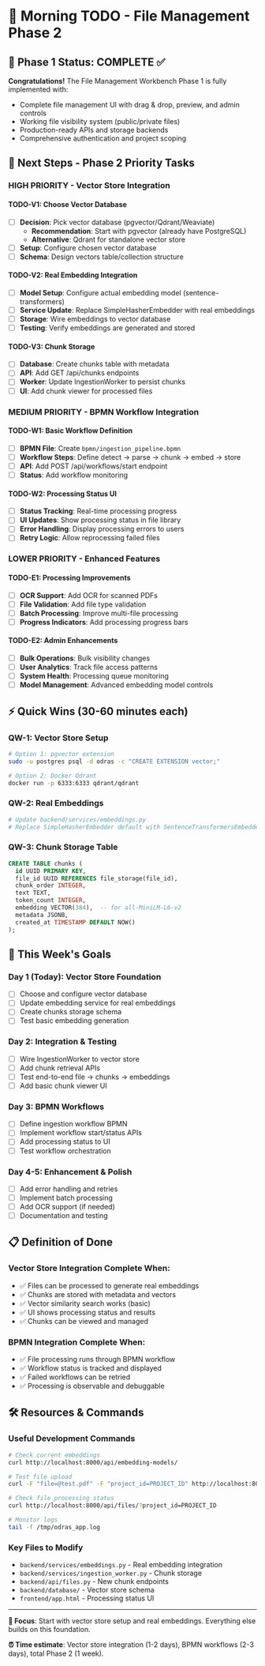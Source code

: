 # 🌅 Morning TODO - File Management Phase 2

## 🎉 Phase 1 Status: **COMPLETE** ✅

**Congratulations!** The File Management Workbench Phase 1 is fully implemented with:
- Complete file management UI with drag & drop, preview, and admin controls
- Working file visibility system (public/private files)
- Production-ready APIs and storage backends
- Comprehensive authentication and project scoping

## 🚀 Next Steps - Phase 2 Priority Tasks

### HIGH PRIORITY - Vector Store Integration

#### TODO-V1: Choose Vector Database
- [ ] **Decision**: Pick vector database (pgvector/Qdrant/Weaviate)
  - **Recommendation**: Start with pgvector (already have PostgreSQL)
  - **Alternative**: Qdrant for standalone vector store
- [ ] **Setup**: Configure chosen vector database
- [ ] **Schema**: Design vectors table/collection structure

#### TODO-V2: Real Embedding Integration  
- [ ] **Model Setup**: Configure actual embedding model (sentence-transformers)
- [ ] **Service Update**: Replace SimpleHasherEmbedder with real embeddings
- [ ] **Storage**: Wire embeddings to vector database
- [ ] **Testing**: Verify embeddings are generated and stored

#### TODO-V3: Chunk Storage
- [ ] **Database**: Create chunks table with metadata
- [ ] **API**: Add GET /api/chunks endpoints
- [ ] **Worker**: Update IngestionWorker to persist chunks
- [ ] **UI**: Add chunk viewer for processed files

### MEDIUM PRIORITY - BPMN Workflow Integration

#### TODO-W1: Basic Workflow Definition
- [ ] **BPMN File**: Create `bpmn/ingestion_pipeline.bpmn`
- [ ] **Workflow Steps**: Define detect → parse → chunk → embed → store
- [ ] **API**: Add POST /api/workflows/start endpoint
- [ ] **Status**: Add workflow monitoring

#### TODO-W2: Processing Status UI
- [ ] **Status Tracking**: Real-time processing progress
- [ ] **UI Updates**: Show processing status in file library
- [ ] **Error Handling**: Display processing errors to users
- [ ] **Retry Logic**: Allow reprocessing failed files

### LOWER PRIORITY - Enhanced Features

#### TODO-E1: Processing Improvements
- [ ] **OCR Support**: Add OCR for scanned PDFs
- [ ] **File Validation**: Add file type validation
- [ ] **Batch Processing**: Improve multi-file processing
- [ ] **Progress Indicators**: Add processing progress bars

#### TODO-E2: Admin Enhancements
- [ ] **Bulk Operations**: Bulk visibility changes
- [ ] **User Analytics**: Track file access patterns
- [ ] **System Health**: Processing queue monitoring
- [ ] **Model Management**: Advanced embedding model controls

## ⚡ Quick Wins (30-60 minutes each)

### QW-1: Vector Store Setup
```bash
# Option 1: pgvector extension
sudo -u postgres psql -d odras -c "CREATE EXTENSION vector;"

# Option 2: Docker Qdrant
docker run -p 6333:6333 qdrant/qdrant
```

### QW-2: Real Embeddings
```python
# Update backend/services/embeddings.py
# Replace SimpleHasherEmbedder default with SentenceTransformersEmbedder
```

### QW-3: Chunk Storage Table
```sql
CREATE TABLE chunks (
  id UUID PRIMARY KEY,
  file_id UUID REFERENCES file_storage(file_id),
  chunk_order INTEGER,
  text TEXT,
  token_count INTEGER,
  embedding VECTOR(384),  -- for all-MiniLM-L6-v2
  metadata JSONB,
  created_at TIMESTAMP DEFAULT NOW()
);
```

## 🎯 This Week's Goals

### Day 1 (Today): Vector Store Foundation
- [ ] Choose and configure vector database
- [ ] Update embedding service for real embeddings
- [ ] Create chunks storage schema
- [ ] Test basic embedding generation

### Day 2: Integration & Testing  
- [ ] Wire IngestionWorker to vector store
- [ ] Add chunk retrieval APIs
- [ ] Test end-to-end file → chunks → embeddings
- [ ] Add basic chunk viewer UI

### Day 3: BPMN Workflows
- [ ] Define ingestion workflow BPMN
- [ ] Implement workflow start/status APIs
- [ ] Add processing status to UI
- [ ] Test workflow orchestration

### Day 4-5: Enhancement & Polish
- [ ] Add error handling and retries
- [ ] Implement batch processing
- [ ] Add OCR support (if needed)
- [ ] Documentation and testing

## 📋 Definition of Done

### Vector Store Integration Complete When:
- ✅ Files can be processed to generate real embeddings
- ✅ Chunks are stored with metadata and vectors
- ✅ Vector similarity search works (basic)
- ✅ UI shows processing status and results
- ✅ Chunks can be viewed and managed

### BPMN Integration Complete When:  
- ✅ File processing runs through BPMN workflow
- ✅ Workflow status is tracked and displayed
- ✅ Failed workflows can be retried
- ✅ Processing is observable and debuggable

## 🛠️ Resources & Commands

### Useful Development Commands
```bash
# Check current embeddings
curl http://localhost:8000/api/embedding-models/

# Test file upload 
curl -F "file=@test.pdf" -F "project_id=PROJECT_ID" http://localhost:8000/api/files/upload

# Check file processing status
curl http://localhost:8000/api/files/?project_id=PROJECT_ID

# Monitor logs
tail -f /tmp/odras_app.log
```

### Key Files to Modify
- `backend/services/embeddings.py` - Real embedding integration
- `backend/services/ingestion_worker.py` - Chunk storage
- `backend/api/files.py` - New chunk endpoints
- `backend/database/` - Vector store schema
- `frontend/app.html` - Processing status UI

---

**🎯 Focus**: Start with vector store setup and real embeddings. Everything else builds on this foundation.

**⏰ Time estimate**: Vector store integration (1-2 days), BPMN workflows (2-3 days), total Phase 2 (1 week).
